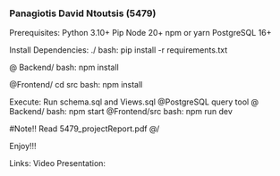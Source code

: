 ### Panagiotis David Ntoutsis (5479) ###

Prerequisites:
  Python 3.10+
  Pip
  Node 20+
  npm or yarn
  PostgreSQL 16+

Install Dependencies:
./ bash: pip install -r requirements.txt

@ Backend/ 
  bash: npm install
  

@Frontend/
  cd src
  bash: npm install

Execute:
  Run schema.sql and Views.sql @PostgreSQL query tool
  @ Backend/ bash: npm start
  @Frontend/src bash: npm run dev

  #Note!!
  Read 5479_projectReport.pdf @/

Enjoy!!!

Links:
Video Presentation:
